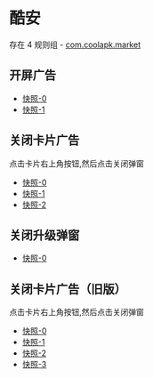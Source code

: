 # 酷安

存在 4 规则组 - [com.coolapk.market](/src/apps/com.coolapk.market.ts)

## 开屏广告

- [快照-0](https://gkd-kit.gitee.io/import/38517192/4ba30986-55d4-4a94-b7e2-6cf7d9c6d66d)
- [快照-1](https://gkd-kit.gitee.io/import/12503773)

## 关闭卡片广告

点击卡片右上角按钮,然后点击关闭弹窗

- [快照-0](https://gkd-kit.gitee.io/import/38517192/9badc07c-4da2-4066-8af5-d96a86a28315)
- [快照-1](https://gkd-kit.gitee.io/import/12655713)
- [快照-2](https://gkd-kit.gitee.io/import/12660759)

## 关闭升级弹窗

- [快照-0](https://gkd-kit.gitee.io/import/12503762)

## 关闭卡片广告（旧版）

点击卡片右上角按钮,然后点击关闭弹窗

- [快照-0](https://gkd-kit.gitee.io/import/12642132)
- [快照-1](https://gkd-kit.gitee.io/import/12642155)
- [快照-2](https://gkd-kit.gitee.io/import/12642094)
- [快照-3](https://gkd-kit.gitee.io/import/12642148)

